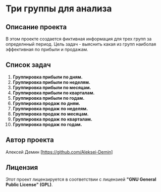 # Три группы для анализа

## Описание проекта
В этом проекте создается фиктивная информация для трех групп за определнный период. Цель задач - выяснить какая из групп наиболая эффективная по прибыли и продажам.

## Список задач
1. **Группировка прибыли по дням.**
2. **Группировка прибыли по неделям.**
3. **Группировка прибыли по месяцам.**
4. **Группировка прибыли по кварталам.**
5. **Группировка прибыли по годам.**
6. **Группировка продаж по дням.**
7. **Группировка продаж по неделям.**
8. **Группировка продаж по месяцам.**
9. **Группировка продаж по кварталам.**
10. **Группировка продаж по годам.**

## Автор проекта
Алексей Демин [https://github.com/Aleksei-Demin]

## Лицензия
Этот проект лицензируется в соответствии с лицензией **"GNU General Public License" (GPL)**.